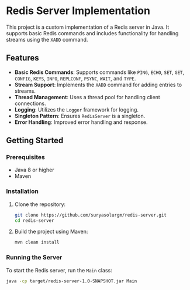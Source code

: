# Redis Server Implementation

This project is a custom implementation of a Redis server in Java. It supports basic Redis commands and includes functionality for handling streams using the `XADD` command.

## Features

- **Basic Redis Commands**: Supports commands like `PING`, `ECHO`, `SET`, `GET`, `CONFIG`, `KEYS`, `INFO`, `REPLCONF`, `PSYNC`, `WAIT`, and `TYPE`.
- **Stream Support**: Implements the `XADD` command for adding entries to streams.
- **Thread Management**: Uses a thread pool for handling client connections.
- **Logging**: Utilizes the `Logger` framework for logging.
- **Singleton Pattern**: Ensures `RedisServer` is a singleton.
- **Error Handling**: Improved error handling and response.

## Getting Started

### Prerequisites

- Java 8 or higher
- Maven

### Installation

1. Clone the repository:
    ```sh
    git clone https://github.com/suryasolurgm/redis-server.git
    cd redis-server
    ```

2. Build the project using Maven:
    ```sh
    mvn clean install
    ```

### Running the Server

To start the Redis server, run the `Main` class:

```sh
java -cp target/redis-server-1.0-SNAPSHOT.jar Main
